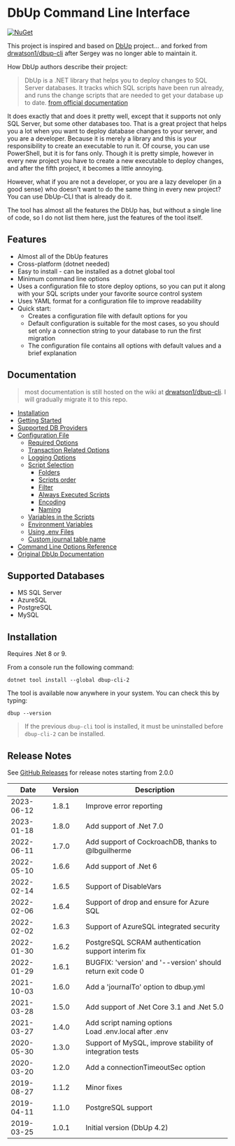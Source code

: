 # DbUp Command Line Interface

[![NuGet](https://img.shields.io/nuget/v/DbUp-CLI.svg)](https://www.nuget.org/packages/dbup-cli)

This project is inspired and based on [DbUp](dbup.github.io) project... and forked from [drwatson1/dbup-cli](https://github.com/drwatson1/dbup-cli) after Sergey was no longer able to maintain it.

How DbUp authors describe their project:

> DbUp is a .NET library that helps you to deploy changes to SQL Server databases. It tracks which SQL scripts have been run already, and runs the change scripts that are needed to get your database up to date. [from official documentation](https://dbup.readthedocs.io/en/latest/)

It does exactly that and does it pretty well, except that it supports not only SQL Server, but some other databases too. That is a great project that helps you a lot when you want to deploy database changes to your server, and you are a developer. Because it is merely a library and this is your responsibility to create an executable to run it. Of course, you can use PowerShell, but it is for fans only. Though it is pretty simple, however in every new project you have to create a new executable to deploy changes, and after the fifth project, it becomes a little annoying.

However, what if you are not a developer, or you are a lazy developer (in a good sense) who doesn't want to do the same thing in every new project? You can use DbUp-CLI that is already do it.

The tool has almost all the features the DbUp has, but without a single line of code, so I do not list them here, just the features of the tool itself.

## Features

* Almost all of the DbUp features
* Cross-platform (dotnet needed)
* Easy to install - can be installed as a dotnet global tool
* Minimum command line options
* Uses a configuration file to store deploy options, so you can put it along with your SQL scripts under your favorite source control system
* Uses YAML format for a configuration file to improve readability
* Quick start:
  * Creates a configuration file with default options for you
  * Default configuration is suitable for the most cases, so you should set only a connection string to your database to run the first migration
  * The configuration file contains all options with default values and a brief explanation

## Documentation

> most documentation is  still hosted on the wiki at [drwatson1/dbup-cli](https://github.com/drwatson1/dbup-cli). I will gradually migrate it to this repo.

* [Installation](https://github.com/drewburlingame/dbup-cli#installation)
* [Getting Started](https://github.com/drwatson1/dbup-cli/wiki/Home#getting-started)
* [Supported DB Providers](https://github.com/drwatson1/dbup-cli/Home#supported-db-providers)
* [Configuration File](https://github.com/drwatson1/dbup-cli/wiki/Home#configuration-file)
  * [Required Options](https://github.com/drwatson1/dbup-cli/wiki/Home#required-options)
  * [Transaction Related Options](https://github.com/drwatson1/dbup-cli/wiki/Home#transaction-related-options)
  * [Logging Options](https://github.com/drwatson1/dbup-cli/wiki/Home#logging-options)
  * [Script Selection](https://github.com/drwatson1/dbup-cli/wiki/Home#script-selection)
    * [Folders](https://github.com/drwatson1/dbup-cli/wiki/Home#folders)
    * [Scripts order](https://github.com/drwatson1/dbup-cli/wiki/Home#scripts-order)
    * [Filter](https://github.com/drwatson1/dbup-cli/wiki/Home#filter)
    * [Always Executed Scripts](https://github.com/drwatson1/dbup-cli/wiki/Home#always-executed-scripts)
    * [Encoding](https://github.com/drwatson1/dbup-cli/wiki/Home#encoding)
    * [Naming](https://github.com/drwatson1/dbup-cli/wiki#naming)
  * [Variables in the Scripts](https://github.com/drwatson1/dbup-cli/wiki/Home#variables-in-the-scripts)
  * [Environment Variables](https://github.com/drwatson1/dbup-cli/wiki/Home#environment-variables)
  * [Using .env Files](https://github.com/drwatson1/dbup-cli/wiki/Home#using-env-files)
  * [Custom journal table name](https://github.com/drwatson1/dbup-cli/wiki/Home#custom-journal-table-name)
* [Command Line Options Reference](https://github.com/drwatson1/dbup-cli/wiki/Command-Line-Options)
* [Original DbUp Documentation](https://dbup.readthedocs.io/en/latest/)

## Supported Databases

* MS SQL Server
* AzureSQL
* PostgreSQL
* MySQL

## Installation

Requires .Net 8 or 9.

From a console run the following command:

```dotnet tool install --global dbup-cli-2```

The tool is available now anywhere in your system. You can check this by typing:

```dbup --version```

> If the previous `dbup-cli` tool is installed, it must be uninstalled before `dbup-cli-2` can be installed.

## Release Notes

See [GitHub Releases](https://github.com/drewburlingame/dbup-cli/releases) for release notes starting from 2.0.0

|Date| Version |Description|
|-|---------|-|
|2023-06-12| 1.8.1   |Improve error reporting
|2023-01-18| 1.8.0   |Add support of .Net 7.0
|2022-06-11| 1.7.0   |Add support of CockroachDB, thanks to @lbguilherme
|2022-05-10| 1.6.6   |Add support of .Net 6
|2022-02-14| 1.6.5   |Support of DisableVars
|2022-02-06| 1.6.4   |Support of drop and ensure for Azure SQL
|2022-02-02| 1.6.3   |Support of AzureSQL integrated security
|2022-01-30| 1.6.2   |PostgreSQL SCRAM authentication support interim fix
|2022-01-29| 1.6.1   |BUGFIX: 'version' and '--version' should return exit code 0
|2021-10-03| 1.6.0   |Add a 'journalTo' option to dbup.yml
|2021-03-28| 1.5.0   |Add support of .Net Core 3.1 and .Net 5.0
|2021-03-27| 1.4.0   |Add script naming options<BR>Load .env.local after .env
|2020-05-30| 1.3.0   |Support of MySQL, improve stability of integration tests
|2020-03-20| 1.2.0   |Add a connectionTimeoutSec option
|2019-08-27| 1.1.2   |Minor fixes
|2019-04-11| 1.1.0   |PostgreSQL support
|2019-03-25| 1.0.1   |Initial version (DbUp 4.2)
